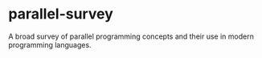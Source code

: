 # parallel-survey
A broad survey of parallel programming concepts and their use in modern programming languages.
